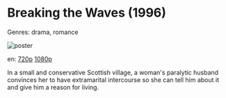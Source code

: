 # Breaking the Waves (1996)

Genres: drama, romance

![poster](http://image.tmdb.org/t/p/w500/ffEFzMQ9Ee0SkwmCQvwD6MAOfl5.jpg)

en:
  [720p](magnet:?xt=urn:btih:BB5F8A875826A247E2CD1BF9E85EEBD958629204&tr=udp://glotorrents.pw:6969/announce&tr=udp://tracker.opentrackr.org:1337/announce&tr=udp://torrent.gresille.org:80/announce&tr=udp://tracker.openbittorrent.com:80&tr=udp://tracker.coppersurfer.tk:6969&tr=udp://tracker.leechers-paradise.org:6969&tr=udp://p4p.arenabg.ch:1337&tr=udp://tracker.internetwarriors.net:1337)
  [1080p](magnet:?xt=urn:btih:C46591EBCC6E39019FF01C4F98DBF342D65D0A1A&tr=udp://glotorrents.pw:6969/announce&tr=udp://tracker.opentrackr.org:1337/announce&tr=udp://torrent.gresille.org:80/announce&tr=udp://tracker.openbittorrent.com:80&tr=udp://tracker.coppersurfer.tk:6969&tr=udp://tracker.leechers-paradise.org:6969&tr=udp://p4p.arenabg.ch:1337&tr=udp://tracker.internetwarriors.net:1337)
  


In a small and conservative Scottish village, a woman's paralytic husband convinces her to have extramarital intercourse so she can tell him about it and give him a reason for living.